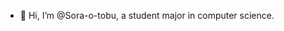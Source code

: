 - 👋 Hi, I’m @Sora-o-tobu, a student major in computer science.

<!---
<img align='center' src='https://raw.githubusercontent.com/Sora-o-tobu/Sora-o-tobu/main/OneLastSora.png' width='410px'>
--->
<!---
Sora-o-tobu/Sora-o-tobu is a ✨ special ✨ repository because its `README.md` (this file) appears on your GitHub profile.
You can click the Preview link to take a look at your changes.
--->
